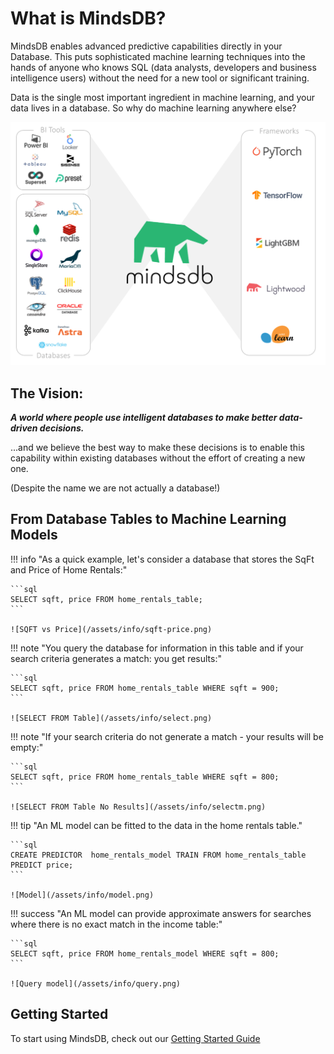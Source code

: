 # What is MindsDB?

MindsDB enables advanced predictive capabilities directly in your Database. This puts sophisticated machine learning techniques into the hands of anyone who knows SQL (data analysts, developers and business intelligence users) without the need for a new tool or significant training. 

Data is the single most important ingredient in machine learning, and your data lives in a database. So why do machine learning anywhere else? 


![Machine Learning in Database using SQL](/assets/mdb_image.png)

## The Vision:

***A world where people use intelligent databases to make better data-driven decisions.***

...and we believe the best way to make these decisions is to enable this capability within existing databases without the effort of creating a new one.

(Despite the name we are not actually a database!)


## From Database Tables to Machine Learning Models

!!! info "As a quick example, let's consider a database that stores the SqFt and Price of Home Rentals:"

    ```sql
    SELECT sqft, price FROM home_rentals_table;
    ```

    ![SQFT vs Price](/assets/info/sqft-price.png)

!!! note "You query the database for information in this table and if your search criteria generates a match: you get results:"
    

    ```sql
    SELECT sqft, price FROM home_rentals_table WHERE sqft = 900;
    ```

    ![SELECT FROM Table](/assets/info/select.png)

!!! note "If your search criteria do not generate a match - your results will be empty:"

    ```sql
    SELECT sqft, price FROM home_rentals_table WHERE sqft = 800;
    ```

    ![SELECT FROM Table No Results](/assets/info/selectm.png)

!!! tip "An ML model can be fitted to the data in the home rentals table."

    ```sql
    CREATE PREDICTOR  home_rentals_model TRAIN FROM home_rentals_table PREDICT price;   
    ```

    ![Model](/assets/info/model.png)

!!! success "An ML model can provide approximate answers for searches where there is no exact match in the income table:"
    

    ```sql
    SELECT sqft, price FROM home_rentals_model WHERE sqft = 800;
    ```

    ![Query model](/assets/info/query.png)


## Getting Started

To start using MindsDB, check out our [Getting Started Guide](/info)
